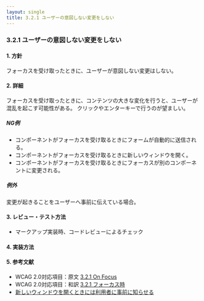 ```yaml
---
layout: single
title: 3.2.1 ユーザーの意図しない変更をしない
---
```


### 3.2.1 ユーザーの意図しない変更をしない

#### 1. 方針

フォーカスを受け取ったときに、ユーザーが意図しない変更はしない。

#### 2. 詳細

フォーカスを受け取ったときに、コンテンツの大きな変化を行うと、ユーザーが混乱を起こす可能性がある。
クリックやエンターキーで行うのが望ましい。

##### NG例

- コンポーネントがフォーカスを受け取るときにフォームが自動的に送信される。
- コンポーネントがフォーカスを受け取るときに新しいウィンドウを開く。
- コンポーネントがフォーカスを受け取るときにフォーカスが別のコンポーネントに変更される。

##### 例外

変更が起きることをユーザーへ事前に伝えている場合。

#### 3. レビュー・テスト方法  

- マークアップ実装時、コードレビューによるチェック

#### 4. 実装方法

#### 5. 参考文献

- WCAG 2.0対応項目：原文 [3.2.1 On Focus](https://www.w3.org/TR/2008/REC-WCAG20-20081211/#consistent-behavior-receive-focus)
- WCAG 2.0対応項目：和訳 [3.2.1 フォーカス時](https://waic.jp/docs/WCAG20/Overview.html#consistent-behavior-receive-focus)
- [新しいウィンドウを開くときには利用者に事前に知らせる](https://waic.jp/docs/WCAG-TECHS/G201.html)

